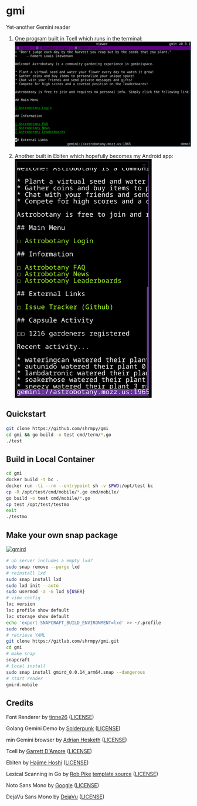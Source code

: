# gmi
Yet-another Gemini reader

1. One program built in Tcell which runs in the terminal:
![remote ssh session](/cmd/term/tc01.png)

2. Another built in Ebiten which hopefully becomes my Android app:
![mobile 360x640](/cmd/mobile/eb03.png) 

## Quickstart
```bash
git clone https://github.com/shrmpy/gmi
cd gmi && go build -o test cmd/term/*.go
./test
```
## Build in Local Container
```bash
cd gmi
docker build -t bc .
docker run -ti --rm --entrypoint sh -v $PWD:/opt/test bc
cp -R /opt/test/cmd/mobile/*.go cmd/mobile/
go build -o test cmd/mobile/*.go
cp test /opt/test/testmo
exit
./testmo
```
## Make your own snap package
[![gmird](https://snapcraft.io/gmird/badge.svg)](https://snapcraft.io/gmird)
```bash
# ub server includes a empty lxd?
sudo snap remove --purge lxd
# reinstall lxd
sudo snap install lxd
sudo lxd init --auto
sudo usermod -a -G lxd ${USER}
# view config
lxc version
lxc profile show default
lxc storage show default
echo 'export SNAPCRAFT_BUILD_ENVIRONMENT=lxd' >> ~/.profile
sudo reboot
# retrieve YAML 
git clone https://gitlab.com/shrmpy/gmi.git
cd gmi
# make snap 
snapcraft
# local install
sudo snap install gmird_0.0.14_arm64.snap --dangerous
# start reader
gmird.mobile
```

## Credits
Font Renderer
 by [tinne26](https://github.com/tinne26/etxt) ([LICENSE](https://github.com/tinne26/etxt/blob/main/LICENSE))

Golang Gemini Demo 
 by [Solderpunk](https://tildegit.org/solderpunk/gemini-demo-3) ([LICENSE](https://tildegit.org/solderpunk/gemini-demo-3/src/branch/master/LICENSE))

min Gemini browser 
 by [Adrian Hesketh](https://github.com/a-h/min) ([LICENSE](https://github.com/a-h/min/blob/master/LICENSE))

Tcell by [Garrett D'Amore](https://github.com/gdamore/tcell/) ([LICENSE](https://github.com/gdamore/tcell/blob/master/LICENSE))

Ebiten by [Hajime Hoshi](https://github.com/hajimehoshi/ebiten/) ([LICENSE](https://github.com/hajimehoshi/ebiten/blob/main/LICENSE))

Lexical Scanning in Go
 by [Rob Pike](https://go.dev/blog/sydney-gtug)
 [template source](https://go.dev/src/text/template/parse/lex.go) ([LICENSE](https://github.com/golang/go/blob/master/LICENSE))

Noto Sans Mono
 by [Google](https://fonts.google.com/noto/specimen/Noto+Sans+Mono/about) ([LICENSE](https://scripts.sil.org/cms/scripts/page.php?site_id=nrsi&id=OFL))

DejaVu Sans Mono
 by [DejaVu](https://dejavu-fonts.github.io/) ([LICENSE](https://github.com/dejavu-fonts/dejavu-fonts/blob/master/LICENSE))

